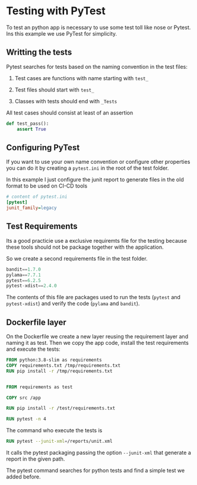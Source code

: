 # Testing with PyTest

To test an python app is necessary to use some test toll like nose or Pytest. Ins this example we use PyTest for simplicity.

## Writting the tests

Pytest searches for tests based on the naming convention in the test files:

1. Test cases are functions with name starting with `test_`

2. Test files should start with `test_`

3. Classes with tests should end with `_Tests`

All test cases should consist at least of an assertion

```python
def test_pass():
    assert True
```

## Configuring PyTest

If you want to use your own name convention or configure other properties you can do it by creating a `pytest.ini` in the root of the test folder.

In this example I just configure the junit report to generate files in the old format to be used on CI-CD tools

```ini
# content of pytest.ini
[pytest]
junit_family=legacy
```

## Test Requirements

Its a good practicie use a exclusive requiremts file for the testing because these tools should not be package together with the application.

So we create a second requirements file in the test folder.

```python
bandit==1.7.0
pylama==7.7.1
pytest==6.2.5
pytest-xdist==2.4.0
```

The contents of this file are packages used to run the tests (`pytest` and `pytest-xdist`) and verify the code (`pylama` and `bandit`).

## Dockerfile layer

On the Dockerfile we create a new layer reusing the requirement layer and naming it as test. Then we copy the app code, install the test requirements and execute the tests:

```Dockerfile
FROM python:3.8-slim as requirements
COPY requirements.txt /tmp/requirements.txt
RUN pip install -r /tmp/requirements.txt


FROM requirements as test

COPY src /app

RUN pip install -r /test/requirements.txt

RUN pytest -n 4
```

The command who execute the tests is

```Dockerfile
RUN pytest --junit-xml=/reports/unit.xml
```

It calls the pytest packaging passing the option `--junit-xml` that generate a report in the given path.

The pytest command searches for python tests and find a simple test we added before.
